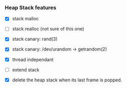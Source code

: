 ### Heap Stack features

- [X] stack malloc
- [ ] stack realloc (not sure of this one)
- [X] stack canary: rand(3)
- [X] stack canary: /dev/urandom -> getrandom(2)
- [X] thread independant
- [ ] extend stack
- [X] delete the heap stack when its last frame is popped.

